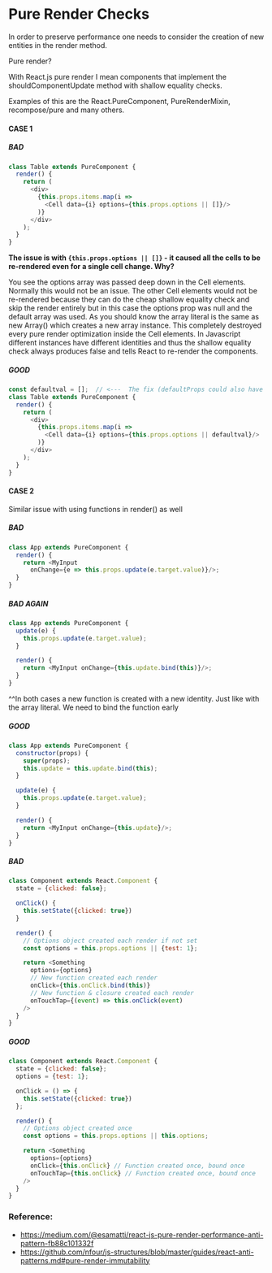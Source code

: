 # Pure Render Checks

In order to preserve performance one needs to consider the creation of new entities in the render method.

Pure render?

With React.js pure render I mean components that implement the shouldComponentUpdate method with shallow equality checks.

Examples of this are the React.PureComponent, PureRenderMixin, recompose/pure and many others.

#### CASE 1

##### BAD
```javascript
class Table extends PureComponent {
  render() {
    return (
      <div>
        {this.props.items.map(i =>
          <Cell data={i} options={this.props.options || []}/>
        )}
      </div>
    );
  }
}
```

**The issue is with ``{this.props.options || []}`` - it caused all the cells to be re-rendered even for a single cell change. Why?**

You see the options array was passed deep down in the Cell elements. Normally this would not be an issue.
The other Cell elements would not be re-rendered because they can do the cheap shallow equality check and
skip the render entirely but in this case the options prop was null and the default array was used.
As you should know the array literal is the same as new Array() which creates a new array instance.
This completely destroyed every pure render optimization inside the Cell elements.
In Javascript different instances have different identities and thus the shallow equality check always
produces false and tells React to re-render the components.

##### GOOD
```javascript
const defaultval = [];  // <---  The fix (defaultProps could also have been used).
class Table extends PureComponent {
  render() {
    return (
      <div>
        {this.props.items.map(i =>
          <Cell data={i} options={this.props.options || defaultval}/>
        )}
      </div>
    );
  }
}
```
#### CASE 2
Similar issue with using functions in render() as well

##### BAD
```javascript
class App extends PureComponent {
  render() {
    return <MyInput
      onChange={e => this.props.update(e.target.value)}/>;
  }
}
```
##### BAD AGAIN
```javascript
class App extends PureComponent {
  update(e) {
    this.props.update(e.target.value);
  }

  render() {
    return <MyInput onChange={this.update.bind(this)}/>;
  }
}
```
^^In both cases a new function is created with a new identity. Just like with the array literal.
We need to bind the function early

##### GOOD
```javascript
class App extends PureComponent {
  constructor(props) {
    super(props);
    this.update = this.update.bind(this);
  }

  update(e) {
    this.props.update(e.target.value);
  }

  render() {
    return <MyInput onChange={this.update}/>;
  }
}
```
##### BAD
```javascript
class Component extends React.Component {
  state = {clicked: false};

  onClick() {
    this.setState({clicked: true})
  }

  render() {
    // Options object created each render if not set
    const options = this.props.options || {test: 1};

    return <Something
      options={options}
      // New function created each render
      onClick={this.onClick.bind(this)}
      // New function & closure created each render
      onTouchTap={(event) => this.onClick(event)
    />
  }
}
```
##### GOOD
```javascript
class Component extends React.Component {
  state = {clicked: false};
  options = {test: 1};

  onClick = () => {
    this.setState({clicked: true})
  };

  render() {
    // Options object created once
    const options = this.props.options || this.options;

    return <Something
      options={options}
      onClick={this.onClick} // Function created once, bound once
      onTouchTap={this.onClick} // Function created once, bound once
    />
  }
}
```

### Reference:
- https://medium.com/@esamatti/react-js-pure-render-performance-anti-pattern-fb88c101332f
- https://github.com/nfour/js-structures/blob/master/guides/react-anti-patterns.md#pure-render-immutability
